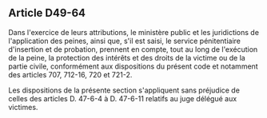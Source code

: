 Article D49-64
----
Dans l'exercice de leurs attributions, le ministère public et les juridictions
de l'application des peines, ainsi que, s'il est saisi, le service pénitentiaire
d'insertion et de probation, prennent en compte, tout au long de l'exécution de
la peine, la protection des intérêts et des droits de la victime ou de la partie
civile, conformément aux dispositions du présent code et notamment des articles
707, 712-16, 720 et 721-2.

Les dispositions de la présente section s'appliquent sans préjudice de celles
des articles D. 47-6-4 à D. 47-6-11 relatifs au juge délégué aux victimes.
